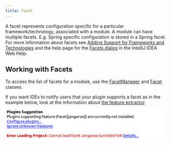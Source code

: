 ```yaml
---
title: Facet
---
```


A facet represents configuration specific for a particular framework/technology, associated with a module.
A module can have multiple facets. E.g. Spring specific configuration is stored in a Spring facet.
For more information about facets see [Adding Support for Frameworks and Technologies](https://www.jetbrains.com/help/idea/configuring-projects.html#add-support-for-frameworks-technologies) and the help page for the [Facets dialog](https://www.jetbrains.com/help/idea/facets.html) in the IntelliJ IDEA Web Help.

## Working with Facets

To access the list of facets for a module, use the [FacetManager](upsource:///platform/lang-api/src/com/intellij/facet/FacetManager.java)
and [Facet](upsource:///platform/lang-api/src/com/intellij/facet/Facet.java) classes.


If you want IDEs to notify users that your plugin supports a facet as in the example below, look at the information about [the feature extractor](/plugin_repository/feature_extractor.md).

![Facet Type of Feature](/plugin_repository/img/feature_extractor_facet.png)
